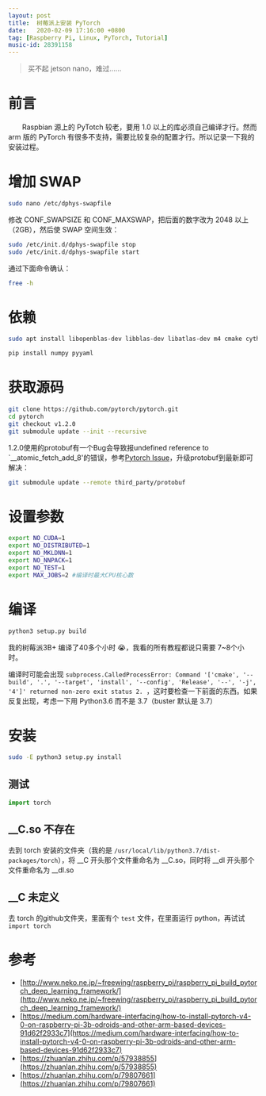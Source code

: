 ```yaml
---
layout: post
title:  树莓派上安装 PyTorch
date:   2020-02-09 17:16:00 +0800
tag: [Raspberry Pi, Linux, PyTorch, Tutorial]
music-id: 28391158
---
```




> 买不起 jetson nano，难过……

<!-- more -->



# 前言

&emsp;&emsp;Raspbian 源上的 PyTotch 较老，要用 1.0 以上的库必须自己编译才行。然而 arm 版的 PyTorch 有很多不支持，需要比较复杂的配置才行。所以记录一下我的安装过程。



# 增加 SWAP

```bash
sudo nano /etc/dphys-swapfile
```

修改 CONF_SWAPSIZE 和 CONF_MAXSWAP，把后面的数字改为 2048 以上（2GB），然后使 SWAP 空间生效：

```bash
sudo /etc/init.d/dphys-swapfile stop
sudo /etc/init.d/dphys-swapfile start
```

通过下面命令确认：

```bash
free -h
```





# 依赖

```bash
sudo apt install libopenblas-dev libblas-dev libatlas-dev m4 cmake cython3 python3-dev python3-yaml python3-cffi python3-setuptools
```

```bash
pip install numpy pyyaml
```



# 获取源码

```bash
git clone https://github.com/pytorch/pytorch.git
cd pytorch
git checkout v1.2.0
git submodule update --init --recursive
```

1.2.0使用的protobuf有一个Bug会导致报undefined reference to `__atomic_fetch_add_8'的错误，参考[Pytorch Issue](https://link.zhihu.com/?target=https%3A//github.com/pytorch/pytorch/issues/22564)，升级protobuf到最新即可解决：

```bash
git submodule update --remote third_party/protobuf
```



# 设置参数

```bash
export NO_CUDA=1
export NO_DISTRIBUTED=1
export NO_MKLDNN=1
export NO_NNPACK=1
export NO_TEST=1
export MAX_JOBS=2 #编译时最大CPU核心数
```



# 编译

```bash
python3 setup.py build
```

我的树莓派3B+ 编译了40多个小时 😭，我看的所有教程都说只需要 7~8个小时。

编译时可能会出现 `subprocess.CalledProcessError: Command '['cmake', '--build', '.', '--target', 'install', '--config', 'Release', '--', '-j', '4']' returned non-zero exit status 2. `，这时要检查一下前面的东西。如果反复出现，考虑一下用 Python3.6 而不是 3.7（buster 默认是 3.7）



# 安装

```bash
sudo -E python3 setup.py install
```



## 测试

```python
import torch
```



## __C.so 不存在

去到 torch 安装的文件夹（我的是 `/usr/local/lib/python3.7/dist-packages/torch`），将 \_\_C 开头那个文件重命名为 \_\_C.so，同时将  \_\_dl 开头那个文件重命名为 \_\_dl.so



## __C 未定义

去 torch 的github文件夹，里面有个 `test` 文件，在里面运行 python，再试试 `import torch`



# 参考

* [http://www.neko.ne.jp/~freewing/raspberry_pi/raspberry_pi_build_pytorch_deep_learning_framework/](http://www.neko.ne.jp/~freewing/raspberry_pi/raspberry_pi_build_pytorch_deep_learning_framework/)
* [https://medium.com/hardware-interfacing/how-to-install-pytorch-v4-0-on-raspberry-pi-3b-odroids-and-other-arm-based-devices-91d62f2933c7](https://medium.com/hardware-interfacing/how-to-install-pytorch-v4-0-on-raspberry-pi-3b-odroids-and-other-arm-based-devices-91d62f2933c7)
* [https://zhuanlan.zhihu.com/p/57938855](https://zhuanlan.zhihu.com/p/57938855)
* [https://zhuanlan.zhihu.com/p/79807661](https://zhuanlan.zhihu.com/p/79807661)



